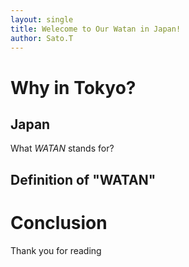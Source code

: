 ```yaml
---
layout: single
title: Welecome to Our Watan in Japan!
author: Sato.T
---
```


# Why in Tokyo?

## Japan
What *WATAN* stands for?

## Definition of "WATAN"

# Conclusion
Thank you for reading
